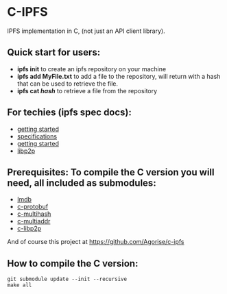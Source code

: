# C-IPFS
IPFS implementation in C, (not just an API client library).

## Quick start for users:
* **ipfs init** to create an ipfs repository on your machine
* **ipfs add MyFile.txt** to add a file to the repository, will return with a hash that can be used to retrieve the file.
* **ipfs cat _hash_** to retrieve a file from the repository

## For techies (ipfs spec docs):
* [getting started](https://github.com/ipfs/specs/blob/master/overviews/implement-ipfs.md)
* [specifications](https://github.com/ipfs/specs)
* [getting started](https://github.com/ipfs/community/issues/177)
* [libp2p](https://github.com/libp2p/specs)

## Prerequisites: To compile the C version you will need, all included as submodules:
* [lmdb](https://github.com/jmjatlanta/lmdb)
* [c-protobuf](https://github.com/Agorise/c-protobuf)
* [c-multihash](https://github.com/Agorise/c-multihash)
* [c-multiaddr](https://github.com/Agorise/c-multiaddr)
* [c-libp2p](https://github.com/Agorise/c-libp2p)

And of course this project at https://github.com/Agorise/c-ipfs

## How to compile the C version:
```
git submodule update --init --recursive
make all
```
